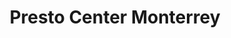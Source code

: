 ---
title: "Presto Center Monterrey"
url: /monterrey/presto-center-monterrey/
shop: hágalo usted mismo
---